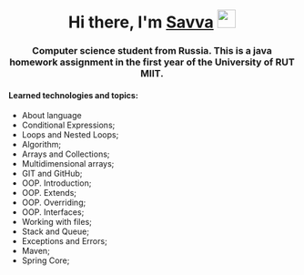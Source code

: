 <h1 align="center">Hi there, I'm <a href="https://vk.com/savva77794" target="_blank">Savva</a>
<img src="https://github.com/blackcater/blackcater/raw/main/images/Hi.gif" height="32"/></h1>
<h3 align="center">Computer science student from Russia. This is a java homework assignment in the first year of the University of RUT MIIT.</h3>

<h4>Learned technologies and topics:</h4>
<ul>
  <li>About language</li>
  <li>Conditional Expressions;</li>
  <li>Loops and Nested Loops;</li>
  <li>Algorithm;</li>
  <li>Arrays and Collections;</li>
  <li>Multidimensional arrays;</li>
  <li>GIT and GitHub;</li>
  <li>OOP. Introduction;</li>
  <li>OOP. Extends;</li>
  <li>OOP. Overriding;</li>
  <li>OOP. Interfaces;</li>
  <li>Working with files;</li>
  <li>Stack and Queue;</li>
  <li>Exceptions and Errors;</li>
  <li>Maven;</li>
  <li>Spring Core;</li>
</ul>

